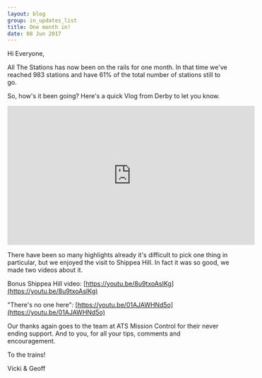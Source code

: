 ```yaml
---
layout: blog
group: in_updates_list
title: One month in!
date: 08 Jun 2017
---
```

Hi Everyone,

All The Stations has now been on the rails for one month. In that time we've reached 983 stations and have 61% of the total number of stations still to go.

So, how's it been going? Here's a quick Vlog from Derby to let you know.

<iframe width="560" height="315" src="https://www.youtube.com/embed/t6S5ZoPdGG4" frameborder="0" allowfullscreen></iframe>

There have been so many highlights already it's difficult to pick one thing in particular, but we enjoyed the visit to Shippea Hill. In fact it was so good, we made two videos about it.

Bonus Shippea Hill video: [https://youtu.be/8u9txoAsIKg](https://youtu.be/8u9txoAsIKg)

"There's no one here": [https://youtu.be/01AJAWHNd5o](https://youtu.be/01AJAWHNd5o)

Our thanks again goes to the team at ATS Mission Control for their never ending support. And to you, for all your tips, comments and encouragement.

To the trains!

Vicki & Geoff
